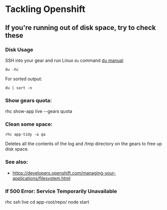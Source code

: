 # Tackling Openshift

## If you're running out of disk space, try to check these

### Disk Usage

SSH into your gear and run Linux `du` command [du manual](http://www.tecmint.com/check-linux-disk-usage-of-files-and-directories/)

`du -hc`

For sorted output:

`du | sort -n`

### Show gears quota:

rhc show-app live --gears quota

### Clean some space:

`rhc app-tidy -a qa`

Deletes all the contents of the log and /tmp directory on the gears to free up disk space.

### See also:

* https://developers.openshift.com/managing-your-applications/filesystem.html

### If 500 Error: Service Temporarily Unavailable

rhc ssh live
cd app-root/repo/
node start
